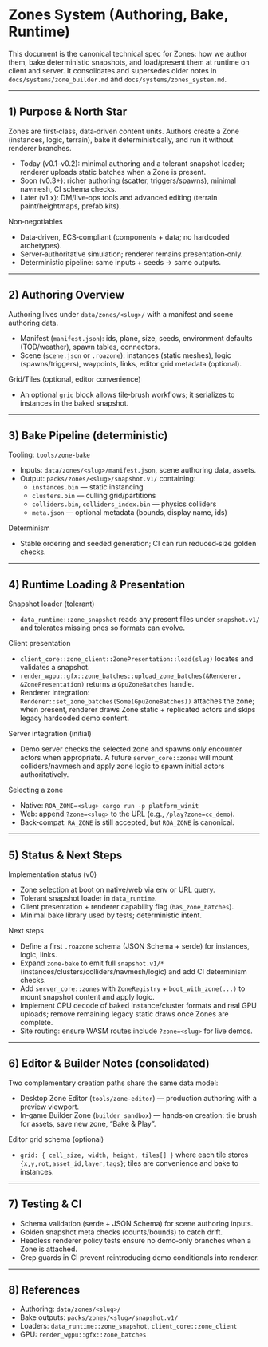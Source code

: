 # Zones System (Authoring, Bake, Runtime)

This document is the canonical technical spec for Zones: how we author them, bake deterministic snapshots, and load/present them at runtime on client and server. It consolidates and supersedes older notes in `docs/systems/zone_builder.md` and `docs/systems/zones_system.md`.

---

## 1) Purpose & North Star

Zones are first‑class, data‑driven content units. Authors create a Zone (instances, logic, terrain), bake it deterministically, and run it without renderer branches.

- Today (v0.1–v0.2): minimal authoring and a tolerant snapshot loader; renderer uploads static batches when a Zone is present.
- Soon (v0.3+): richer authoring (scatter, triggers/spawns), minimal navmesh, CI schema checks.
- Later (v1.x): DM/live‑ops tools and advanced editing (terrain paint/heightmaps, prefab kits).

Non‑negotiables
- Data‑driven, ECS‑compliant (components + data; no hardcoded archetypes).
- Server‑authoritative simulation; renderer remains presentation‑only.
- Deterministic pipeline: same inputs + seeds → same outputs.

---

## 2) Authoring Overview

Authoring lives under `data/zones/<slug>/` with a manifest and scene authoring data.

- Manifest (`manifest.json`): ids, plane, size, seeds, environment defaults (TOD/weather), spawn tables, connectors.
- Scene (`scene.json` or `.roazone`): instances (static meshes), logic (spawns/triggers), waypoints, links, editor grid metadata (optional).

Grid/Tiles (optional, editor convenience)
- An optional `grid` block allows tile‑brush workflows; it serializes to instances in the baked snapshot.

---

## 3) Bake Pipeline (deterministic)

Tooling: `tools/zone-bake`
- Inputs: `data/zones/<slug>/manifest.json`, scene authoring data, assets.
- Output: `packs/zones/<slug>/snapshot.v1/` containing:
  - `instances.bin` — static instancing
  - `clusters.bin` — culling grid/partitions
  - `colliders.bin`, `colliders_index.bin` — physics colliders
  - `meta.json` — optional metadata (bounds, display name, ids)

Determinism
- Stable ordering and seeded generation; CI can run reduced‑size golden checks.

---

## 4) Runtime Loading & Presentation

Snapshot loader (tolerant)
- `data_runtime::zone_snapshot` reads any present files under `snapshot.v1/` and tolerates missing ones so formats can evolve.

Client presentation
- `client_core::zone_client::ZonePresentation::load(slug)` locates and validates a snapshot.
- `render_wgpu::gfx::zone_batches::upload_zone_batches(&Renderer, &ZonePresentation)` returns a `GpuZoneBatches` handle.
- Renderer integration: `Renderer::set_zone_batches(Some(GpuZoneBatches))` attaches the zone; when present, renderer draws Zone static + replicated actors and skips legacy hardcoded demo content.

Server integration (initial)
- Demo server checks the selected zone and spawns only encounter actors when appropriate. A future `server_core::zones` will mount colliders/navmesh and apply zone logic to spawn initial actors authoritatively.

Selecting a zone
- Native: `ROA_ZONE=<slug> cargo run -p platform_winit`
- Web: append `?zone=<slug>` to the URL (e.g., `/play?zone=cc_demo`).
- Back‑compat: `RA_ZONE` is still accepted, but `ROA_ZONE` is canonical.

---

## 5) Status & Next Steps

Implementation status (v0)
- Zone selection at boot on native/web via env or URL query.
- Tolerant snapshot loader in `data_runtime`.
- Client presentation + renderer capability flag (`has_zone_batches`).
- Minimal bake library used by tests; deterministic intent.

Next steps
- Define a first `.roazone` schema (JSON Schema + serde) for instances, logic, links.
- Expand `zone-bake` to emit full `snapshot.v1/*` (instances/clusters/colliders/navmesh/logic) and add CI determinism checks.
- Add `server_core::zones` with `ZoneRegistry` + `boot_with_zone(...)` to mount snapshot content and apply logic.
- Implement CPU decode of baked instance/cluster formats and real GPU uploads; remove remaining legacy static draws once Zones are complete.
- Site routing: ensure WASM routes include `?zone=<slug>` for live demos.

---

## 6) Editor & Builder Notes (consolidated)

Two complementary creation paths share the same data model:
- Desktop Zone Editor (`tools/zone-editor`) — production authoring with a preview viewport.
- In‑game Builder Zone (`builder_sandbox`) — hands‑on creation: tile brush for assets, save new zone, “Bake & Play”.

Editor grid schema (optional)
- `grid: { cell_size, width, height, tiles[] }` where each tile stores `{x,y,rot,asset_id,layer,tags}`; tiles are convenience and bake to instances.

---

## 7) Testing & CI

- Schema validation (serde + JSON Schema) for scene authoring inputs.
- Golden snapshot meta checks (counts/bounds) to catch drift.
- Headless renderer policy tests ensure no demo‑only branches when a Zone is attached.
- Grep guards in CI prevent reintroducing demo conditionals into renderer.

---

## 8) References

- Authoring: `data/zones/<slug>/`
- Bake outputs: `packs/zones/<slug>/snapshot.v1/`
- Loaders: `data_runtime::zone_snapshot`, `client_core::zone_client`
- GPU: `render_wgpu::gfx::zone_batches`

